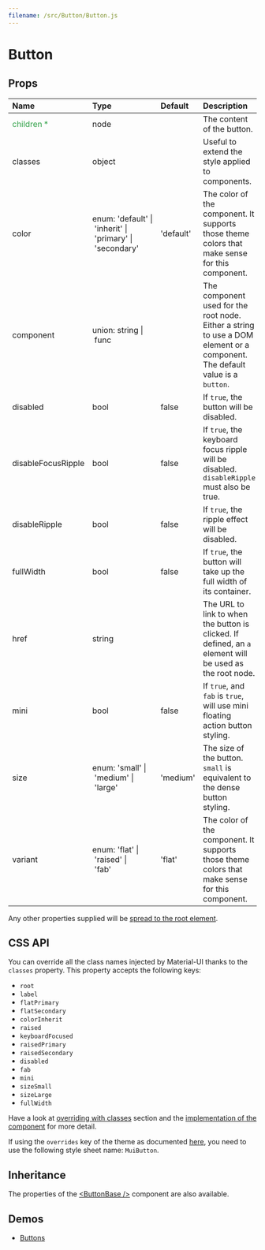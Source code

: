 ```yaml
---
filename: /src/Button/Button.js
---
```


<!--- This documentation is automatically generated, do not try to edit it. -->

# Button



## Props

| Name | Type | Default | Description |
|:-----|:-----|:--------|:------------|
| <span style="color: #31a148">children *</span> | node |  | The content of the button. |
| classes | object |  | Useful to extend the style applied to components. |
| color | enum:&nbsp;'default'&nbsp;&#124;<br>&nbsp;'inherit'&nbsp;&#124;<br>&nbsp;'primary'&nbsp;&#124;<br>&nbsp;'secondary'<br> | 'default' | The color of the component. It supports those theme colors that make sense for this component. |
| component | union:&nbsp;string&nbsp;&#124;<br>&nbsp;func<br> |  | The component used for the root node. Either a string to use a DOM element or a component. The default value is a `button`. |
| disabled | bool | false | If `true`, the button will be disabled. |
| disableFocusRipple | bool | false | If `true`, the  keyboard focus ripple will be disabled. `disableRipple` must also be true. |
| disableRipple | bool | false | If `true`, the ripple effect will be disabled. |
| fullWidth | bool | false | If `true`, the button will take up the full width of its container. |
| href | string |  | The URL to link to when the button is clicked. If defined, an `a` element will be used as the root node. |
| mini | bool | false | If `true`, and `fab` is `true`, will use mini floating action button styling. |
| size | enum:&nbsp;'small'&nbsp;&#124;<br>&nbsp;'medium'&nbsp;&#124;<br>&nbsp;'large'<br> | 'medium' | The size of the button. `small` is equivalent to the dense button styling. |
| variant | enum:&nbsp;'flat'&nbsp;&#124;<br>&nbsp;'raised'&nbsp;&#124;<br>&nbsp;'fab'<br> | 'flat' | The color of the component. It supports those theme colors that make sense for this component. |

Any other properties supplied will be [spread to the root element](/guides/api#spread).

## CSS API

You can override all the class names injected by Material-UI thanks to the `classes` property.
This property accepts the following keys:
- `root`
- `label`
- `flatPrimary`
- `flatSecondary`
- `colorInherit`
- `raised`
- `keyboardFocused`
- `raisedPrimary`
- `raisedSecondary`
- `disabled`
- `fab`
- `mini`
- `sizeSmall`
- `sizeLarge`
- `fullWidth`

Have a look at [overriding with classes](/customization/overrides#overriding-with-classes) section
and the [implementation of the component](https://github.com/mui-org/material-ui/tree/v1-beta/src/Button/Button.js)
for more detail.

If using the `overrides` key of the theme as documented
[here](/customization/themes#customizing-all-instances-of-a-component-type),
you need to use the following style sheet name: `MuiButton`.

## Inheritance

The properties of the [&lt;ButtonBase /&gt;](/api/button-base) component are also available.

## Demos

- [Buttons](/demos/buttons)

